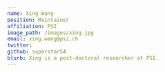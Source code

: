 ```yaml
---
name: Xing Wang
position: Maintainer
affiliation: PSI
image_path: /images/xing.jpg
email: xing.wang@psi.ch
twitter:
github: superstar54
blurb: Xing is a post-doctoral researcher at PSI.
---
```

